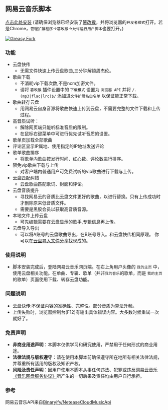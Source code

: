 ## 网易云音乐脚本
[点击此处安装](https://update.greasyfork.org/scripts/459633/%E7%BD%91%E6%98%93%E4%BA%91%E9%9F%B3%E4%B9%90%3A%E4%BA%91%E7%9B%98%E5%BF%AB%E4%BC%A0%28%E5%90%AB%E5%91%A8%E6%9D%B0%E4%BC%A6%29%7C%E6%AD%8C%E6%9B%B2%E4%B8%8B%E8%BD%BD%E8%BD%AC%E5%AD%98%E4%BA%91%E7%9B%98%7C%E4%BA%91%E7%9B%98%E5%8C%B9%E9%85%8D%E7%BA%A0%E6%AD%A3%7C%E9%AB%98%E9%9F%B3%E8%B4%A8%E8%AF%95%E5%90%AC.user.js) (请确保浏览器已经安装了[篡改猴](https://www.tampermonkey.net/)，并将浏览器的`开发者模式`打开。若是Chrome，`管理扩展程序`->`篡改猴`->`允许运行用户脚本`也要打开。)

 [![Greasy Fork](https://img.shields.io/greasyfork/dt/459633?label=greasyfork%20installs)](https://greasyfork.org/zh-CN/scripts/459633)

 ### 功能
- 云盘快传
  - 无需文件快速上传云盘歌曲,三分钟解锁周杰伦。
- 歌曲下载
  - 不消耗vip下载次数,不是ncm加密文件。
  - 请将 `篡改猴` 插件设置中的 `下载模式` 设置为 `浏览器 API` 并将 `/.(mp3|flac|lrc)$/` 添加进`文件扩展名白名单` 以保证能正常下载。
- 歌曲转存云盘
  - 用网易云自身音源将歌曲快速上传到云盘，不需要完整的文件下载和上传过程。
- 高音质试听：
  - 解除网页端只能听标准音质的限制。
  - 在鼠标右键菜单中可进行优先试听音质的设置。
- 歌单页加载全部歌曲
- 评论区显示IP属地、使用指定的IP地址发送评论
- 歌单歌曲排序
  - 将歌单内歌曲按发行时间、红心数、评论数进行排序。
- 限免vip歌曲下载与上传
  - 对客户端内普通用户可免费试听的vip歌曲进行下载与上传。
- 云盘匹配纠错
  - 云盘歌曲匹配歌词、封面和评论。
- 云盘音质提升
  - 寻找网易云的音质比云盘文件更好的歌曲，以进行替换。只有上传成功时才删除原来低音质文件。
  -  需要是黑胶会员以获取高音质音源。
- 本地文件上传云盘
  - 可先编辑需要在云盘显示的歌手,专辑信息再上传。
- 云盘导入导出
  - 可以将A账号的云盘歌曲导出，在B账号导入。和云盘快传相同原理。 你可以在[云盘导入文件分享](https://github.com/Cinvin/myuserscripts/discussions/44)找现成的。

### 使用说明
- 脚本安装完成后，登陆网易云音乐网页端。在右上角用户头像的 `我的主页` 中，使用云盘相关功能。在单曲、专辑、歌单（并非`我的音乐`的歌单，而是 `我的主页` 的歌单）页面使用下载、转存云盘功能。

 ### 问题说明
- 云盘快传:不保证内容的准确性、完整性。部分音质为算法升频。
- 上传失败时，浏览器控制台(F12)有输出具体错误内容。大多数时候重试一次就好了。

 ### 免责声明
- **非商业用途声明**：本脚本仅供学习和研究使用，严禁用于任何形式的商业用途。
- **法律法规与版权遵守**：请在使用本脚本前确保遵守所在地所有相关法律法规，并尊重所有适用的版权及知识产权。
- **风险及责任声明**：因用户使用本脚本从事任何违法、犯罪或违反[网易云音乐《音乐网盘服务协议》](https://music.163.com/static/cloudservice.html)所产生的一切后果及责任均由用户自行承担。 

### 参考
网易云音乐API来自[Binaryify/NeteaseCloudMusicApi](https://github.com/Binaryify/NeteaseCloudMusicApi)  